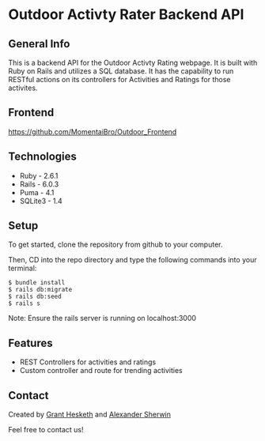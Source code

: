 # Outdoor Activty Rater Backend API

## General Info

This is a backend API for the Outdoor Activty Rating webpage. It is built with Ruby on Rails and utilizes a SQL database. It has the capability to run RESTful actions on its controllers for Activities and Ratings for those activites.

## Frontend

https://github.com/MomentaiBro/Outdoor_Frontend


## Technologies
* Ruby - 2.6.1
* Rails - 6.0.3
* Puma - 4.1
* SQLite3 - 1.4

## Setup

To get started, clone the repository from github to your computer.

Then, CD into the repo directory and type the following commands into your terminal:

```
$ bundle install
$ rails db:migrate
$ rails db:seed
$ rails s

```

Note: Ensure the rails server is running on localhost:3000

## Features
* REST Controllers for activities and ratings
* Custom controller and route for trending activities

## Contact

Created by [Grant Hesketh](https://www.linkedin.com/in/granthesketh/) and [Alexander Sherwin](alx.sherwin@gmail.com)

Feel free to contact us!
